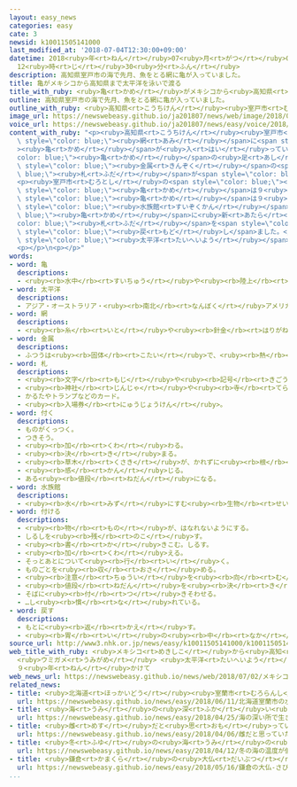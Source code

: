 ```yaml
---
layout: easy_news
categories: easy
cate: 3
newsid: k10011505141000
last_modified_at: '2018-07-04T12:30:00+09:00'
datetime: 2018<ruby>年<rt>ねん</rt></ruby>07<ruby>月<rt>がつ</rt></ruby>04<ruby>日<rt>にち</rt></ruby>
  12<ruby>時<rt>じ</rt></ruby>30<ruby>分<rt>ふん</rt></ruby>
description: 高知県室戸市の海で先月、魚をとる網に亀が入っていました。
title: 亀がメキシコから高知県まで太平洋を泳いで渡る
title_with_ruby: <ruby>亀<rt>かめ</rt></ruby>がメキシコから<ruby>高知県<rt>こうちけん</rt></ruby>まで<ruby>太平洋<rt>たいへいよう</rt></ruby>を<ruby>泳<rt>およ</rt></ruby>いで<ruby>渡<rt>わた</rt></ruby>る
outline: 高知県室戸市の海で先月、魚をとる網に亀が入っていました。
outline_with_ruby: <ruby>高知県<rt>こうちけん</rt></ruby><ruby>室戸市<rt>むろとし</rt></ruby>の<ruby>海<rt>うみ</rt></ruby>で<ruby>先月<rt>せんげつ</rt></ruby>、<ruby>魚<rt>さかな</rt></ruby>をとる<ruby>網<rt>あみ</rt></ruby>に<ruby>亀<rt>かめ</rt></ruby>が<ruby>入<rt>はい</rt></ruby>っていました。
image_url: https://newswebeasy.github.io/ja201807/news/web/image/2018/07/02/K10011505141_1807022005_1807022007_01_02.jpg
voice_url: https://newswebeasy.github.io/ja201807/news/easy/voice/2018/07/04/k10011505141000.mp4
content_with_ruby: "<p><ruby>高知県<rt>こうちけん</rt></ruby><ruby>室戸市<rt>むろとし</rt></ruby>の<ruby>海<rt>うみ</rt></ruby>で<ruby>先月<rt>せんげつ</rt></ruby>、<ruby>魚<rt>さかな</rt></ruby>をとる<span\
  \ style=\"color: blue;\"><ruby>網<rt>あみ</rt></ruby></span>に<span style=\"color: blue;\"\
  ><ruby>亀<rt>かめ</rt></ruby></span>が<ruby>入<rt>はい</rt></ruby>っていました。<span style=\"\
  color: blue;\"><ruby>亀<rt>かめ</rt></ruby></span>の<ruby>足<rt>あし</rt></ruby>には<span\
  \ style=\"color: blue;\"><ruby>金属<rt>きんぞく</rt></ruby></span>の<span style=\"color:\
  \ blue;\"><ruby>札<rt>ふだ</rt></ruby></span>が<span style=\"color: blue;\"><ruby>付<rt>つ</rt></ruby>い</span>ていて、<ruby>番号<rt>ばんごう</rt></ruby>などが<ruby>書<rt>か</rt></ruby>いてありました。</p>\n\
  <p><ruby>室戸市<rt>むろとし</rt></ruby>の<span style=\"color: blue;\"><ruby>水族館<rt>すいぞくかん</rt></ruby></span>が<ruby>調<rt>しら</rt></ruby>べると、この<span\
  \ style=\"color: blue;\"><ruby>亀<rt>かめ</rt></ruby></span>は９<ruby>年<rt>ねん</rt></ruby><ruby>前<rt>まえ</rt></ruby>の７<ruby>月<rt>がつ</rt></ruby>にメキシコの<ruby>海<rt>うみ</rt></ruby>で<ruby>見<rt>み</rt></ruby>つかったアカウミガメだとわかりました。<span\
  \ style=\"color: blue;\"><ruby>亀<rt>かめ</rt></ruby></span>は９<ruby>年<rt>ねん</rt></ruby><ruby>前<rt>まえ</rt></ruby>より<ruby>体<rt>からだ</rt></ruby>が３０ｃｍぐらい<ruby>大<rt>おお</rt></ruby>きくなっていました。<span\
  \ style=\"color: blue;\"><ruby>水族館<rt>すいぞくかん</rt></ruby></span>は<span style=\"color:\
  \ blue;\"><ruby>亀<rt>かめ</rt></ruby></span>に<ruby>新<rt>あたら</rt></ruby>しい<span style=\"\
  color: blue;\"><ruby>札<rt>ふだ</rt></ruby></span>を<span style=\"color: blue;\"><ruby>付<rt>つ</rt></ruby>け</span>て、<ruby>海<rt>うみ</rt></ruby>に<span\
  \ style=\"color: blue;\"><ruby>戻<rt>もど</rt></ruby>し</span>ました。</p>\n<p><ruby>専門家<rt>せんもんか</rt></ruby>は、アカウミガメが<span\
  \ style=\"color: blue;\"><ruby>太平洋<rt>たいへいよう</rt></ruby></span>を<ruby>泳<rt>およ</rt></ruby>いで<ruby>渡<rt>わた</rt></ruby>ったことがわかるのはとても<ruby>珍<rt>めずら</rt></ruby>しいと<ruby>言<rt>い</rt></ruby>っています。</p>\n\
  <p></p>\n<p></p>"
words:
- word: 亀
  descriptions:
  - <ruby><rb>水中</rb><rt>すいちゅう</rt></ruby>や<ruby><rb>陸上</rb><rt>りくじょう</rt></ruby>で<ruby><rb>生活</rb><rt>せいかつ</rt></ruby>し、<ruby><rb>体</rb><rt>からだ</rt></ruby>がかたいこうらでおおわれた<ruby><rb>動物</rb><rt>どうぶつ</rt></ruby>。<ruby><rb>池</rb><rt>いけ</rt></ruby>や<ruby><rb>川</rb><rt>かわ</rt></ruby>にすむイシガメ・スッポン、<ruby><rb>陸</rb><rt>りく</rt></ruby>にすむゾウガメ、<ruby><rb>海</rb><rt>うみ</rt></ruby>にすむアカウミガメなど<ruby><rb>種類</rb><rt>しゅるい</rt></ruby>が<ruby><rb>多</rb><rt>おお</rt></ruby>い。ほとんどの<ruby><rb>種類</rb><rt>しゅるい</rt></ruby>が<ruby><rb>首</rb><rt>くび</rt></ruby>や<ruby><rb>尾</rb><rt>お</rt></ruby>、<ruby><rb>足</rb><rt>あし</rt></ruby>をこうらの<ruby><rb>中</rb><rt>なか</rt></ruby>に<ruby><rb>引</rb><rt>ひ</rt></ruby>っこめることができる。
- word: 太平洋
  descriptions:
  - アジア・オーストラリア・<ruby><rb>南北</rb><rt>なんぼく</rt></ruby>アメリカ・<ruby><rb>南極</rb><rt>なんきょく</rt></ruby>の<ruby><rb>五</rb><rt>いつ</rt></ruby>つの<ruby><rb>大陸</rb><rt>たいりく</rt></ruby>に<ruby><rb>囲</rb><rt>かこ</rt></ruby>まれた、<ruby><rb>世界</rb><rt>せかい</rt></ruby>でいちばん<ruby><rb>広</rb><rt>ひろ</rt></ruby>い<ruby><rb>海</rb><rt>うみ</rt></ruby>。
- word: 網
  descriptions:
  - <ruby><rb>糸</rb><rt>いと</rt></ruby>や<ruby><rb>針金</rb><rt>はりがね</rt></ruby>などで、<ruby><rb>目</rb><rt>め</rt></ruby>をあらく<ruby><rb>編</rb><rt>あ</rt></ruby>んだもの。<ruby><rb>虫</rb><rt>むし</rt></ruby>や<ruby><rb>魚</rb><rt>さかな</rt></ruby>・けものなどをとるのに<ruby><rb>使</rb><rt>つか</rt></ruby>う。
- word: 金属
  descriptions:
  - ふつうは<ruby><rb>固体</rb><rt>こたい</rt></ruby>で、<ruby><rb>熱</rb><rt>ねつ</rt></ruby>や<ruby><rb>電気</rb><rt>でんき</rt></ruby>をよく<ruby><rb>伝</rb><rt>つた</rt></ruby>えるもの。<ruby><rb>鉄</rb><rt>てつ</rt></ruby>・<ruby><rb>銅</rb><rt>どう</rt></ruby>・<ruby><rb>金</rb><rt>きん</rt></ruby>・<ruby><rb>銀</rb><rt>ぎん</rt></ruby>・アルミニウムなど。
- word: 札
  descriptions:
  - <ruby><rb>文字</rb><rt>もじ</rt></ruby>や<ruby><rb>記号</rb><rt>きごう</rt></ruby>などを<ruby><rb>書</rb><rt>か</rt></ruby>いた、<ruby><rb>小</rb><rt>ちい</rt></ruby>さい<ruby><rb>板</rb><rt>いた</rt></ruby>や<ruby><rb>紙</rb><rt>かみ</rt></ruby>。
  - <ruby><rb>神社</rb><rt>じんじゃ</rt></ruby>や<ruby><rb>寺</rb><rt>てら</rt></ruby>で<ruby><rb>出</rb><rt>だ</rt></ruby>すお<ruby><rb>守</rb><rt>まも</rt></ruby>り。
  - かるたやトランプなどのカード。
  - <ruby><rb>入場券</rb><rt>にゅうじょうけん</rt></ruby>。
- word: 付く
  descriptions:
  - ものがくっつく。
  - つきそう。
  - <ruby><rb>加</rb><rt>くわ</rt></ruby>わる。
  - <ruby><rb>決</rb><rt>き</rt></ruby>まる。
  - <ruby><rb>草木</rb><rt>くさき</rt></ruby>が、かれずに<ruby><rb>根</rb><rt>ね</rt></ruby>をおろす。
  - <ruby><rb>感</rb><rt>かん</rt></ruby>じる。
  - ある<ruby><rb>値段</rb><rt>ねだん</rt></ruby>になる。
- word: 水族館
  descriptions:
  - <ruby><rb>水</rb><rt>みず</rt></ruby>にすむ<ruby><rb>生物</rb><rt>せいぶつ</rt></ruby>を<ruby><rb>集</rb><rt>あつ</rt></ruby>め、ガラス<ruby><rb>張</rb><rt>ば</rt></ruby>りの<ruby><rb>大</rb><rt>おお</rt></ruby>きな<ruby><rb>水槽</rb><rt>すいそう</rt></ruby>に<ruby><rb>入</rb><rt>い</rt></ruby>れて、<ruby><rb>生</rb><rt>い</rt></ruby>きたままのようすを<ruby><rb>見</rb><rt>み</rt></ruby>せるようにした<ruby><rb>所</rb><rt>ところ</rt></ruby>。すいぞっかん。
- word: 付ける
  descriptions:
  - <ruby><rb>物</rb><rt>もの</rt></ruby>が、はなれないようにする。
  - しるしを<ruby><rb>残</rb><rt>のこ</rt></ruby>す。
  - <ruby><rb>書</rb><rt>か</rt></ruby>きこむ。しるす。
  - <ruby><rb>加</rb><rt>くわ</rt></ruby>える。
  - そっとあとについて<ruby><rb>行</rb><rt>い</rt></ruby>く。
  - ものごとを<ruby><rb>収</rb><rt>おさ</rt></ruby>める。
  - <ruby><rb>注意</rb><rt>ちゅうい</rt></ruby>を<ruby><rb>向</rb><rt>む</rt></ruby>ける。
  - <ruby><rb>値段</rb><rt>ねだん</rt></ruby>を<ruby><rb>決</rb><rt>き</rt></ruby>める。
  - そばに<ruby><rb>付</rb><rt>つ</rt></ruby>きそわせる。
  - …し<ruby><rb>慣</rb><rt>な</rt></ruby>れている。
- word: 戻す
  descriptions:
  - もとに<ruby><rb>返</rb><rt>かえ</rt></ruby>す。
  - <ruby><rb>胃</rb><rt>い</rt></ruby>の<ruby><rb>中</rb><rt>なか</rt></ruby>のものをはく。
source_url: http://www3.nhk.or.jp/news/easy/k10011505141000/k10011505141000.html
web_title_with_ruby: <ruby>メキシコ<rt>めきしこ</rt></ruby>から<ruby>高知<rt>こうち</rt></ruby>へ
  <ruby>ウミガメ<rt>うみがめ</rt></ruby> <ruby>太平洋<rt>たいへいよう</rt></ruby>を<ruby>渡<rt>わた</rt></ruby>る
  ９<ruby>年<rt>ねん</rt></ruby>かけて
web_news_url: https://newswebeasy.github.io/news/web/2018/07/02/メキシコから高知へ-ウミガメ-太平洋を渡る-9年かけて
related_news:
- title: <ruby>北海道<rt>ほっかいどう</rt></ruby><ruby>室蘭市<rt>むろらんし</rt></ruby>の<ruby>水族館<rt>すいぞくかん</rt></ruby>　<ruby>今<rt>いま</rt></ruby>まででいちばん<ruby>大<rt>おお</rt></ruby>きなタコが<ruby>来<rt>き</rt></ruby>た
  url: https://newswebeasy.github.io/news/easy/2018/06/11/北海道室蘭市の水族館-今まででいちばん大きなタコが来た
- title: <ruby>海<rt>うみ</rt></ruby>の<ruby>深<rt>ふか</rt></ruby>い<ruby>所<rt>ところ</rt></ruby>で<ruby>生<rt>い</rt></ruby>き<ruby>物<rt>もの</rt></ruby>を<ruby>探<rt>さが</rt></ruby>して<ruby>取<rt>と</rt></ruby>るロボットを<ruby>作<rt>つく</rt></ruby>る
  url: https://newswebeasy.github.io/news/easy/2018/04/25/海の深い所で生き物を探して取るロボットを作る
- title: <ruby>雌<rt>めす</rt></ruby>だと<ruby>思<rt>おも</rt></ruby>っていたカピバラは<ruby>雄<rt>おす</rt></ruby>だった
  url: https://newswebeasy.github.io/news/easy/2018/04/06/雌だと思っていたカピバラは雄だった
- title: <ruby>冬<rt>ふゆ</rt></ruby>の<ruby>海<rt>うみ</rt></ruby>の<ruby>温度<rt>おんど</rt></ruby>が<ruby>低<rt>ひく</rt></ruby>くなった<ruby>紀伊半島<rt>きいはんとう</rt></ruby>　さんごに<ruby>大<rt>おお</rt></ruby>きな<ruby>被害<rt>ひがい</rt></ruby>
  url: https://newswebeasy.github.io/news/easy/2018/04/12/冬の海の温度が低くなった紀伊半島-さんごに大きな被害
- title: <ruby>鎌倉<rt>かまくら</rt></ruby>の<ruby>大仏<rt>だいぶつ</rt></ruby>　さびの<ruby>原因<rt>げんいん</rt></ruby>は<ruby>海<rt>うみ</rt></ruby>から<ruby>吹<rt>ふ</rt></ruby>く<ruby>風<rt>かぜ</rt></ruby>や<ruby>鳥<rt>とり</rt></ruby>のふん
  url: https://newswebeasy.github.io/news/easy/2018/05/16/鎌倉の大仏-さびの原因は海から吹く風や鳥のふん
...
```

